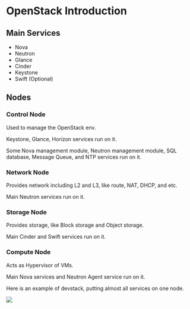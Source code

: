 # OpenStack Introduction

## Main Services

- Nova
- Neutron
- Glance
- Cinder
- Keystone
- Swift (Optional)

## Nodes

### Control Node
Used to manage the OpenStack env.

Keystone, Glance, Horizon services run on it.

Some Nova management module, Neutron management module,
SQL database, Message Queue, and NTP services run on it.

### Network Node
Provides network including L2 and L3, like route, NAT, DHCP, and etc.

Main Neutron services run on it.

### Storage Node
Provides storage, like Block storage and Object storage.

Main Cinder and Swift services run on it.

### Compute Node
Acts as Hypervisor of VMs.

Main Nova services and Neutron Agent service run on it.

Here is an example of devstack, putting almost all services on one node.

![](/forgetful/images/openstack-intro-devstack_layout.jpg)


